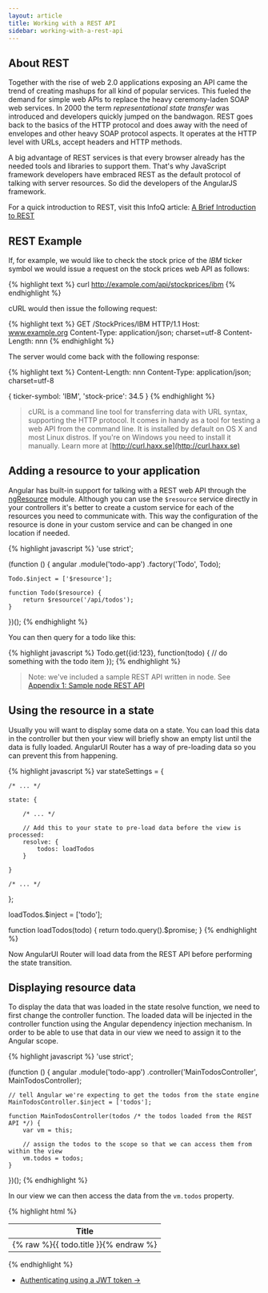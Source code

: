 ```yaml
---
layout: article
title: Working with a REST API
sidebar: working-with-a-rest-api
---
```


## About REST

Together with the rise of web 2.0 applications exposing an API came the trend of creating mashups for all kind of popular services. This fueled the demand for simple web APIs to replace the heavy ceremony-laden SOAP web services. In 2000 the term *representational state transfer* was introduced and developers quickly jumped on the bandwagon. REST goes back to the basics of the HTTP protocol and does away with the need of envelopes and other heavy SOAP protocol aspects. It operates at the HTTP level with URLs, accept headers and HTTP methods.

A big advantage of REST services is that every browser already has the needed tools and libraries to support them. That's why JavaScript framework developers have embraced REST as the default protocol of talking with server resources. So did the developers of the AngularJS framework.

For a quick introduction to REST, visit this InfoQ article: [A Brief Introduction to REST](http://www.infoq.com/articles/rest-introduction)

## REST Example

If, for example, we would like to check the stock price of the *IBM* ticker symbol we would issue a request on the stock prices web API as follows:

{% highlight text %}
curl http://example.com/api/stockprices/ibm
{% endhighlight %}

cURL would then issue the following request:

{% highlight text %}
GET /StockPrices/IBM HTTP/1.1
Host: www.example.org
Content-Type: application/json; charset=utf-8
Content-Length: nnn
{% endhighlight %}

The server would come back with the following response:

{% highlight text %}
Content-Length: nnn
Content-Type: application/json; charset=utf-8

{ ticker-symbol: 'IBM', 'stock-price': 34.5 }
{% endhighlight %}

> cURL is a command line tool for transferring data with URL syntax, supporting the HTTP protocol. It comes in handy as a tool for testing a web API from the command line. It is installed by default on OS X and most Linux distros. If you're on Windows you need to install it manually. Learn more at [http://curl.haxx.se](http://curl.haxx.se)

## Adding a resource to your application

Angular has built-in support for talking with a REST web API through the [ngResource](https://docs.angularjs.org/api/ngResource/service/$resource) module. Although you can use the `$resource` service directly in your controllers it's better to create a custom service for each of the resources you need to communicate with. This way the configuration of the resource is done in your custom service and can be changed in one location if needed. 

{% highlight javascript %}
'use strict';

(function () {
    angular
        .module('todo-app')
        .factory('Todo', Todo);

    Todo.$inject = ['$resource'];

    function Todo($resource) {
        return $resource('/api/todos');
    }
})();
{% endhighlight %}

You can then query for a todo like this:

{% highlight javascript %}
Todo.get({id:123}, function(todo) {
    // do something with the todo item
});
{% endhighlight %}

> Note: we've included a sample REST API written in node. See [Appendix 1: Sample node REST API](/appendix-1-sample-node-rest-api)

## Using the resource in a state

Usually you will want to display some data on a state. You can load this data in the controller but then your view will briefly show an empty list until the data is fully loaded. AngularUI Router has a way of pre-loading data so you can prevent this from happening.

{% highlight javascript %}
var stateSettings = {

    /* ... */

    state: {
        
        /* ... */

        // Add this to your state to pre-load data before the view is processed:
        resolve: {
            todos: loadTodos
        }

    }
    
    /* ... */
};

loadTodos.$inject = ['todo'];

function loadTodos(todo) {
    return todo.query().$promise;
}
{% endhighlight %}

Now AngularUI Router will load data from the REST API before performing the state transition.

## Displaying resource data

To display the data that was loaded in the state resolve function, we need to first change the controller function. The loaded data will be injected in the controller function using the Angular dependency injection mechanism. In order to be able to use that data in our view we need to assign it to the Angular scope.

{% highlight javascript %}
'use strict';

(function () {
    angular
        .module('todo-app')
        .controller('MainTodosController', MainTodosController);

    // tell Angular we're expecting to get the todos from the state engine
    MainTodosController.$inject = ['todos'];

    function MainTodosController(todos /* the todos loaded from the REST API */) {
        var vm = this;

        // assign the todos to the scope so that we can access them from within the view
        vm.todos = todos;
    }
})();
{% endhighlight %}

In our view we can then access the data from the `vm.todos` property.

{% highlight html %}
<table class="table">
    <thead>
        <tr>
            <th>Title</th>
        </tr>
    </thead>
    <tbody>
        <tr ng-repeat="todo in vm.todos">
            <td>{% raw %}{{ todo.title }}{% endraw %}</td>
        </tr>
    </tbody>
</table>
{% endhighlight %}

<nav>
  <ul class="pager">
    <li class="next"><a href="{{ "authenticating-using-a-jwt-token" | prepend: site.baseurl }}">Authenticating using a JWT token <span aria-hidden="true">&rarr;</span></a></li>
  </ul>
</nav>

